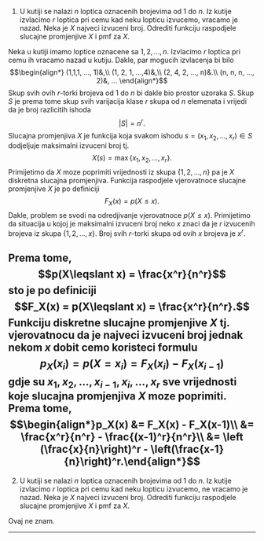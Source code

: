 1. U kutiji se nalazi $n$ loptica oznacenih brojevima od $1$ do $n$. Iz kutije izvlacimo $r$ loptica pri cemu kad neku lopticu izvucemo, vracamo je nazad. Neka je $X$ najveci izvuceni broj. Odrediti funkciju raspodjele slucajne promjenjive $X$ i pmf za $X$.

Neka u kutiji imamo loptice oznacene sa $1, 2, ..., n$. Izvlacimo $r$ loptica pri cemu ih vracamo nazad u kutiju. Dakle, par mogucih izvlacenja bi bilo
$$\begin{align*}
(1,1,1, ..., 1)&,\\
(1, 2, 1, ...,4)&,\\
(2, 4, 2, ..., n)&.\\
(n, n, n, ..., 2)&, ...
\end{align*}$$
Skup svih ovih $r$-torki brojeva od $1$ do $n$ bi dakle bio prostor uzoraka $S$. Skup $S$ je prema tome skup svih varijacija klase $r$ skupa od $n$ elemenata i vrijedi da je broj razlicitih ishoda
$$|S| = n^r.$$
Slucajna promjenjiva $X$ je funkcija koja svakom ishodu $s = (x_1, x_2, ..., x_r)\in S$ dodjeljuje maksimalni izvuceni broj tj.
$$X(s) = \max \{x_1, x_2, ..., x_r\}.$$
Primijetimo da $X$ moze poprimiti vrijednosti iz skupa $\{1, 2, ..., n\}$ pa je $X$ diskretna slucajna promjenjiva. Funkcija raspodjele vjerovatnoce slucajne promjenjive $X$ je po definiciji
$$F_X(x) = p(X\leqslant x).$$
Dakle, problem se svodi na odredjivanje vjerovatnoce $p(X\leqslant x)$. Primijetimo da situacija u kojoj je maksimalni izvuceni broj neko $x$ znaci da je $r$ izvucenih brojeva iz skupa $\{1, 2, ..., x\}$. Broj svih $r$-torki skupa od ovih $x$ brojeva je $x^r$.

Prema tome,
$$p(X\leqslant x) = \frac{x^r}{n^r}$$
sto je po definiciji
$$F_X(x) = p(X\leqslant x) = \frac{x^r}{n^r}.$$
Funkciju diskretne slucajne promjenjive $X$ tj. vjerovatnocu da je najveci izvuceni broj jednak nekom $x$ dobit cemo koristeci formulu
$$p_X(x_i) = p(X = x_i) = F_X(x_i) - F_X(x_{i-1})$$
gdje su $x_1, x_2, ..., x_{i-1}, x_i, ..., x_r$ sve vrijednosti koje slucajna promjenjiva $X$ moze poprimiti. Prema tome,
$$\begin{align*}p_X(x) &= F_X(x) - F_X(x-1)\\
 &= \frac{x^r}{n^r} - \frac{(x-1)^r}{n^r}\\
 &= \left (\frac{x}{n}\right)^r - \left(\frac{x-1}{n}\right)^r.\end{align*}$$
---
2. U kutiji se nalazi $n$ loptica oznacenih brojevima od $1$ do $n$. Iz kutije izvlacimo $r$ loptica pri cemu kad neku lopticu izvucemo, ne vracamo je nazad. Neka je $X$ najveci izvuceni broj. Odrediti funkciju raspodjele slucajne promjenjive $X$ i pmf za $X$.

Ovaj ne znam.

---
